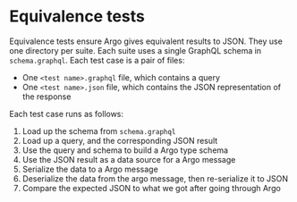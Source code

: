 # Equivalence tests

Equivalence tests ensure Argo gives equivalent results to JSON.
They use one directory per suite.
Each suite uses a single GraphQL schema in `schema.graphql`.
Each test case is a pair of files:

* One `<test name>.graphql` file, which contains a query
* One `<test name>.json` file, which contains the JSON representation of the response

Each test case runs as follows:

1. Load up the schema from `schema.graphql`
2. Load up a query, and the corresponding JSON result
3. Use the query and schema to build a Argo type schema
4. Use the JSON result as a data source for a Argo message
5. Serialize the data to a Argo message
6. Deserialize the data from the argo message, then re-serialize it to JSON
7. Compare the expected JSON to what we got after going through Argo

